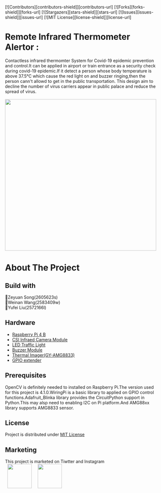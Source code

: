 [![Contributors][contributors-shield]][contributors-url]
[![Forks][forks-shield]][forks-url]
[![Stargazers][stars-shield]][stars-url]
[![Issues][issues-shield]][issues-url]
[![MIT License][license-shield]][license-url]
# Remote Infrared Thermometer Alertor :
Contactless infrared thermomter System for Covid-19 epidemic prevention and control.It can be applied in airport or train entrance as a security check during covid-19 epidemic.If it detect a person whose body temperature is above 37.5℃ which cause the red light on and buzzer ringing,then the person cann't allowd to get in the public transportation. This design aim to decline the number of virus carriers appear in public palace and reduce the spread of virus.<br> 
<br>
<img src="https://github.com/zeyuan-song0204/Remote-infrared-thermometer-/blob/main/image_forder/final device.jpg" width="500" height="500"/><br>

# About The Project
## Build with
:running:Zeyuan Song(2605623s)<br>:running:Weinan Wang(2583409w)<br>:running:Yufei Liu(2572166l)
## Hardware
- [Raspberry Pi 4 B](https://www.amazon.co.uk/gp/product/B07WKKS471/ref=ppx_yo_dt_b_asin_title_o01_s00?ie=UTF8&psc=1)
- [CSI Infraed Camera Module](https://www.amazon.co.uk/gp/product/B071718FDK/ref=ppx_yo_dt_b_asin_title_o00_s00?ie=UTF8&psc=1)
- [LED Traffic Light](https://www.amazon.co.uk/SHANG-JUN-assemble-Electronic-Building-r-d-u-i-n/dp/B08QM5ST11/ref=sr_1_12?dchild=1&keywords=led+traffic+light+module&qid=1613447804&sr=8-12)
- [Buzzer Module](https://www.amazon.co.uk/Keyestudio-Active-KS-018-Arduino-Raspberry/dp/B077K9BFZM/ref=sr_1_3?dchild=1&keywords=raspberry+pi+buzzer&qid=1613448001&sr=8-3)
- [Thermal Imager(GY-AMG8833)](https://www.amazon.co.uk/ICQUANZX-GY-AMG8833-Infrared-Thermal-Temperature/dp/B07Z21K8YC/ref=sr_1_3?dchild=1&keywords=AMG8833&qid=1613448066&sr=8-3)
- [GPIO extender](https://www.amazon.co.uk/WINGONEER%C2%AE-Breakout-Expansion-Ribbon-Raspberry/dp/B01N562X2P/ref=sr_1_3?crid=6J10DRP2SKJH&dchild=1&keywords=raspberry+pi+gpio+extender&qid=1613447926&sprefix=raspberry+pi+gpio%2Caps%2C152&sr=8-3)
## Prerequisites
OpenCV is definitely needed to installed on Raspberry Pi.The version used for this project is 4.1.0.WiringPi is a basic library to applied on GPIO control functions.Adafruit_Blinka library provides the CircuitPython support in Python.This may alsp need to enabling I2C on Pi platform.And AMG88xx library supports AMG8833 sensor.<br>
## License
Project is distributed under <a href="https://github.com/zeyuan-song0204/Remote-infrared-thermometer-/blob/main/LICENSE">MIT License</a>
## Marketing
This project is marketed on Tiwtter and Instagram <br>
&nbsp;&nbsp;<a href="https://twitter.com/Leon83677052"><img src="https://i.imgur.com/0Rz10Ws.png" width="80" height="80" style="margin: 0 auto;"/></a>
&nbsp;&nbsp;&nbsp;&nbsp;<a href="https://www.instagram.com/2605623s/"><img src="https://i.imgur.com/JdLvg67.png" width="80" height="80"/></a>





